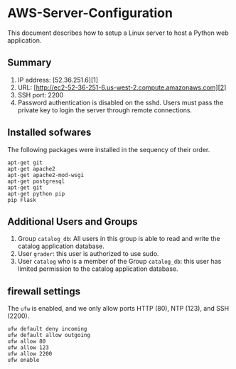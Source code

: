 # AWS-Server-Configuration

This document describes how to setup a Linux server to host a Python web application. 

## Summary
1. IP address: [52.36.251.6][1]
2. URL: [http://ec2-52-36-251-6.us-west-2.compute.amazonaws.com][2]
3. SSH port: 2200
4. Password authentication is disabled on the sshd. Users must pass the private key to login the server through remote connections. 

## Installed sofwares

The following packages were installed in the sequency of their order. 

```
apt-get git
apt-get apache2
apt-get apache2-mod-wsgi
apt-get postgresql
apt-get git
apt-get python pip
pip Flask
```

## Additional Users and Groups
1. Group `catalog_db`: All users in this group is able to read and write the catalog application database.
2. User `grader`: this user is authorized to use sudo.
3. User `catalog` who is a member of the Group `catalog_db`: this user has limited permission to the catalog application database.

## firewall settings
The `ufw` is enabled, and we only allow ports HTTP (80), NTP (123), and SSH (2200). 
```
ufw default deny incoming
ufw default allow outgoing
ufw allow 80
ufw allow 123
ufw allow 2200
ufw enable
```




